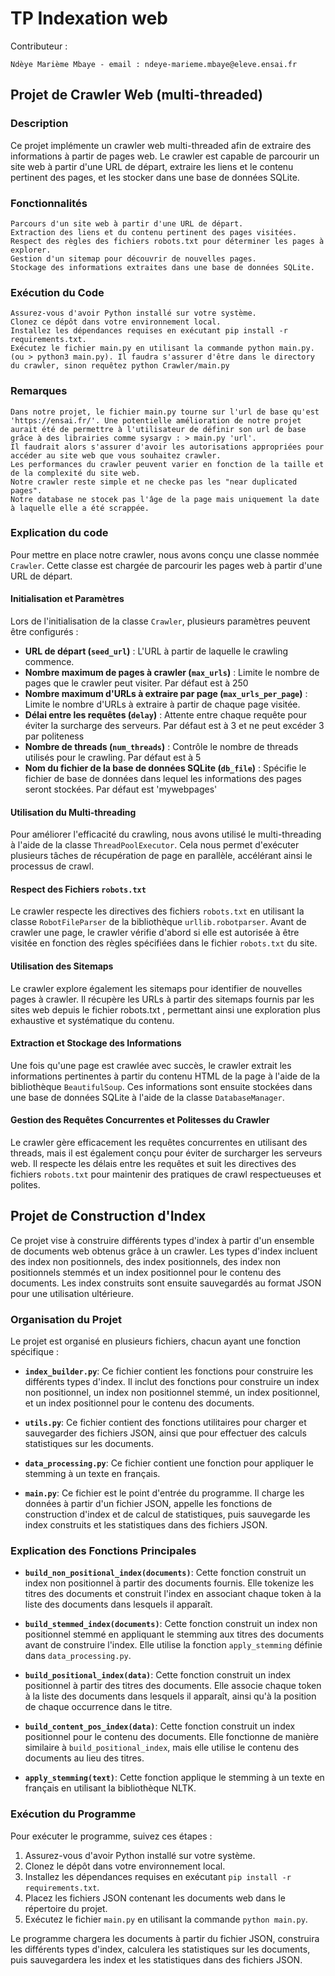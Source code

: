 # TP Indexation web
 
Contributeur :

    Ndèye Marième Mbaye - email : ndeye-marieme.mbaye@eleve.ensai.fr
    
## Projet de Crawler Web (multi-threaded)
### Description

Ce projet implémente un crawler web multi-threaded afin de extraire des informations à partir de pages web. Le crawler est capable de parcourir un site web à partir d'une URL de départ, extraire les liens et le contenu pertinent des pages, et les stocker dans une base de données SQLite.

### Fonctionnalités 

    Parcours d'un site web à partir d'une URL de départ.
    Extraction des liens et du contenu pertinent des pages visitées.
    Respect des règles des fichiers robots.txt pour déterminer les pages à explorer.
    Gestion d'un sitemap pour découvrir de nouvelles pages.
    Stockage des informations extraites dans une base de données SQLite.
   


### Exécution du Code

    Assurez-vous d'avoir Python installé sur votre système.
    Clonez ce dépôt dans votre environnement local.
    Installez les dépendances requises en exécutant pip install -r requirements.txt.
    Exécutez le fichier main.py en utilisant la commande python main.py. (ou > python3 main.py). Il faudra s'assurer d'être dans le directory du crawler, sinon requêtez python Crawler/main.py

### Remarques
    Dans notre projet, le fichier main.py tourne sur l'url de base qu'est 'https://ensai.fr/'. Une potentielle amélioration de notre projet aurait été de permettre à l'utilisateur de définir son url de base grâce à des librairies comme sysargv : > main.py 'url'.
    Il faudrait alors s'assurer d'avoir les autorisations appropriées pour accéder au site web que vous souhaitez crawler.
    Les performances du crawler peuvent varier en fonction de la taille et de la complexité du site web.
    Notre crawler reste simple et ne checke pas les "near duplicated pages".
    Notre database ne stocek pas l'âge de la page mais uniquement la date à laquelle elle a été scrappée.

### Explication du code

Pour mettre en place notre crawler, nous avons conçu une classe nommée `Crawler`. Cette classe est chargée de parcourir les pages web à partir d'une URL de départ. 

#### Initialisation et Paramètres

Lors de l'initialisation de la classe `Crawler`, plusieurs paramètres peuvent être configurés :

- **URL de départ (`seed_url`)** : L'URL à partir de laquelle le crawling commence.
- **Nombre maximum de pages à crawler (`max_urls`)** : Limite le nombre de pages que le crawler peut visiter. Par défaut est à 250
- **Nombre maximum d'URLs à extraire par page (`max_urls_per_page`)** : Limite le nombre d'URLs à extraire à partir de chaque page visitée.
- **Délai entre les requêtes (`delay`)** : Attente entre chaque requête pour éviter la surcharge des serveurs. Par défaut est à 3 et ne peut excéder 3 par politeness
- **Nombre de threads (`num_threads`)** : Contrôle le nombre de threads utilisés pour le crawling. Par défaut est à 5
- **Nom du fichier de la base de données SQLite (`db_file`)** : Spécifie le fichier de base de données dans lequel les informations des pages seront stockées. Par défaut est 'mywebpages'

#### Utilisation du Multi-threading

Pour améliorer l'efficacité du crawling, nous avons utilisé le multi-threading à l'aide de la classe `ThreadPoolExecutor`. Cela nous permet d'exécuter plusieurs tâches de récupération de page en parallèle, accélérant ainsi le processus de crawl.

#### Respect des Fichiers `robots.txt`

Le crawler respecte les directives des fichiers `robots.txt` en utilisant la classe `RobotFileParser` de la bibliothèque `urllib.robotparser`. Avant de crawler une page, le crawler vérifie d'abord si elle est autorisée à être visitée en fonction des règles spécifiées dans le fichier `robots.txt` du site.

#### Utilisation des Sitemaps

Le crawler explore également les sitemaps pour identifier de nouvelles pages à crawler. Il récupère les URLs à partir des sitemaps fournis par les sites web depuis le fichier robots.txt , permettant ainsi une exploration plus exhaustive et systématique du contenu.

#### Extraction et Stockage des Informations

Une fois qu'une page est crawlée avec succès, le crawler extrait les informations pertinentes à partir du contenu HTML de la page à l'aide de la bibliothèque `BeautifulSoup`. Ces informations sont ensuite stockées dans une base de données SQLite à l'aide de la classe `DatabaseManager`.

#### Gestion des Requêtes Concurrentes et Politesses du Crawler

Le crawler gère efficacement les requêtes concurrentes en utilisant des threads, mais il est également conçu pour éviter de surcharger les serveurs web. Il respecte les délais entre les requêtes et suit les directives des fichiers `robots.txt` pour maintenir des pratiques de crawl respectueuses et polites.


## Projet de Construction d'Index

Ce projet vise à construire différents types d'index à partir d'un ensemble de documents web obtenus grâce à un crawler. Les types d'index incluent des index non positionnels, des index positionnels, des index non positionnels stemmés et un index positionnel pour le contenu des documents. Les index construits sont ensuite sauvegardés au format JSON pour une utilisation ultérieure.

### Organisation du Projet

Le projet est organisé en plusieurs fichiers, chacun ayant une fonction spécifique :

- **`index_builder.py`**: Ce fichier contient les fonctions pour construire les différents types d'index. Il inclut des fonctions pour construire un index non positionnel, un index non positionnel stemmé, un index positionnel, et un index positionnel pour le contenu des documents.

- **`utils.py`**: Ce fichier contient des fonctions utilitaires pour charger et sauvegarder des fichiers JSON, ainsi que pour effectuer des calculs statistiques sur les documents.

- **`data_processing.py`**: Ce fichier contient une fonction pour appliquer le stemming à un texte en français.

- **`main.py`**: Ce fichier est le point d'entrée du programme. Il charge les données à partir d'un fichier JSON, appelle les fonctions de construction d'index et de calcul de statistiques, puis sauvegarde les index construits et les statistiques dans des fichiers JSON.

### Explication des Fonctions Principales

- **`build_non_positional_index(documents)`**: Cette fonction construit un index non positionnel à partir des documents fournis. Elle tokenize les titres des documents et construit l'index en associant chaque token à la liste des documents dans lesquels il apparaît.

- **`build_stemmed_index(documents)`**: Cette fonction construit un index non positionnel stemmé en appliquant le stemming aux titres des documents avant de construire l'index. Elle utilise la fonction `apply_stemming` définie dans `data_processing.py`.

- **`build_positional_index(data)`**: Cette fonction construit un index positionnel à partir des titres des documents. Elle associe chaque token à la liste des documents dans lesquels il apparaît, ainsi qu'à la position de chaque occurrence dans le titre.

- **`build_content_pos_index(data)`**: Cette fonction construit un index positionnel pour le contenu des documents. Elle fonctionne de manière similaire à `build_positional_index`, mais elle utilise le contenu des documents au lieu des titres.

- **`apply_stemming(text)`**: Cette fonction applique le stemming à un texte en français en utilisant la bibliothèque NLTK.

### Exécution du Programme

Pour exécuter le programme, suivez ces étapes :

1. Assurez-vous d'avoir Python installé sur votre système.
2. Clonez le dépôt dans votre environnement local.
3. Installez les dépendances requises en exécutant `pip install -r requirements.txt`.
4. Placez les fichiers JSON contenant les documents web dans le répertoire du projet.
5. Exécutez le fichier `main.py` en utilisant la commande `python main.py`.

Le programme chargera les documents à partir du fichier JSON, construira les différents types d'index, calculera les statistiques sur les documents, puis sauvegardera les index et les statistiques dans des fichiers JSON.